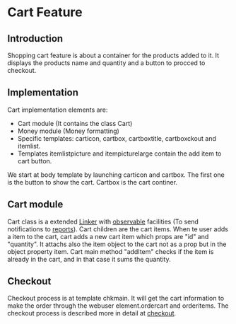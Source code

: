Cart Feature
============

## Introduction

Shopping cart feature is about a container for the products added to it. It displays the products name and quantity and a button to procced to checkout.

## Implementation

Cart implementation elements are:
- Cart module (It contains the class Cart)
- Money module (Money formatting)
- Specific templates: carticon, cartbox, cartboxtitle, cartboxckout and itemlist.
- Templates itemlistpicture and itempicturelarge contain the add item to cart button.

We start at body template by launching carticon and cartbox. The first one is the button to show the cart. Cartbox is the cart continer. 

## Cart module

Cart class is a extended [Linker](linkerfmwk.md) with [observable](observerpattern.md) facilities (To send notifications to [reports](statistics.md)). Cart children are the cart items. When te user adds a item to the cart, cart adds a new cart item which props are "id" and "quantity". It attachs also the item object to the cart not as a prop but in the object property item. Cart main method "addItem" checks if the item is already in the cart, and in that case it sums the quantity.

## Checkout

Checkout process is at template chkmain. It will get the cart information to make the order through the webuser element.ordercart and orderitems. The checkout process is described more in detail at [checkout](checkout.md).
